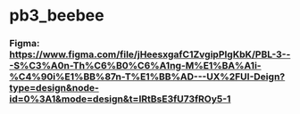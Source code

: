 # pb3_beebee
### Figma: https://www.figma.com/file/jHeesxgafC1ZvgipPIgKbK/PBL-3---S%C3%A0n-Th%C6%B0%C6%A1ng-M%E1%BA%A1i-%C4%90i%E1%BB%87n-T%E1%BB%AD---UX%2FUI-Deign?type=design&node-id=0%3A1&mode=design&t=IRtBsE3fU73fROy5-1
